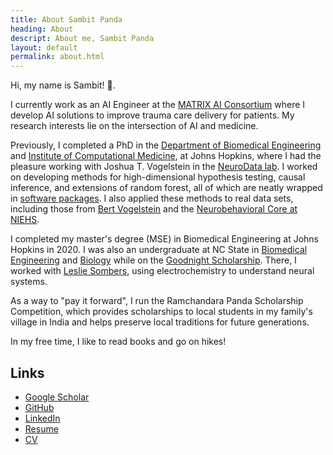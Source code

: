 ```yaml
---
title: About Sambit Panda
heading: About
descript: About me, Sambit Panda
layout: default
permalink: about.html
---
```


Hi, my name is Sambit! <span class="wave">👋</span>.

I currently work as an AI Engineer at the [MATRIX AI Consortium](https://ai.utsa.edu/) where I develop AI solutions to improve trauma care delivery for patients.
My research interests lie on the intersection of AI and medicine.

Previously, I completed a PhD in the [Department of Biomedical Engineering](http://www.bme.jhu.edu/) and [Institute of Computational Medicine](https://icm.jhu.edu/), at Johns Hopkins, where I had the pleasure working with Joshua T. Vogelstein in the [NeuroData lab](https://neurodata.io/).
I worked on developing methods for high-dimensional hypothesis testing, causal inference, and extensions of random forest, all of which are neatly wrapped in [software packages](/software/).
I also applied these methods to real data sets, including those from [Bert Vogelstein](https://www.hopkinsmedicine.org/profiles/details/bert-vogelstein) and the [Neurobehavioral Core at NIEHS](https://www.niehs.nih.gov/research/atniehs/facilities/neurobehavioral/index.cfm).

I completed my master's degree (MSE) in Biomedical Engineering at Johns Hopkins in 2020. I was also an undergraduate at NC State in [Biomedical Engineering](https://bme.unc.edu/) and [Biology](https://bio.sciences.ncsu.edu/) while on the [Goodnight Scholarship](https://goodnight.ncsu.edu/). There, I worked with [Leslie Sombers](https://www.somberslab.org/), using electrochemistry to understand neural systems.

As a way to "pay it forward", I run the Ramchandara Panda Scholarship Competition, which provides scholarships to local students in my family's village in India and helps preserve local traditions for future generations.

In my free time, I like to read books and go on hikes!

## Links

- [Google Scholar](https://scholar.google.com/citations?user=-V3CmPoAAAAJ&hl=en)
- [GitHub](https://github.com/sampan501)
- [LinkedIn](https://www.linkedin.com/in/sampan501/)
- [Resume](/pdf/Sambit-Panda-Resume.pdf)
- [CV](/pdf/Sambit-Panda-CV.pdf)
